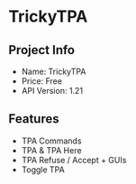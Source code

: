 # TrickyTPA

## Project Info
- Name: TrickyTPA
- Price: Free
- API Version: 1.21

## Features
- TPA Commands
- TPA & TPA Here
- TPA Refuse / Accept + GUIs
- Toggle TPA
